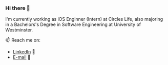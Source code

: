 ### Hi there 👋

I'm currently working as iOS Enginner (Intern) at Circles Life, also majoring in a Bachelors's Degree in Software Engineering at University of Westminster.

📫 Reach me on:
- <a href="https://www.linkedin.com/in/pubudu-mihiranga/">LinkedIn</a> 💼
- <a href="mailto:i.pubudumihiranga@gmail.com">E-mail</a> 📧


